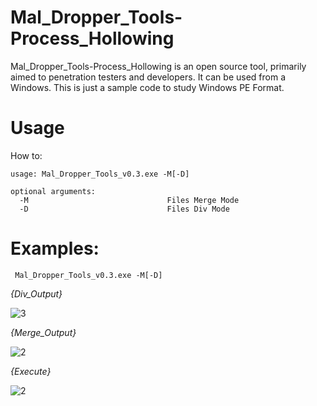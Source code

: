 # Mal_Dropper_Tools-Process_Hollowing
Mal_Dropper_Tools-Process_Hollowing is an open source tool, primarily aimed to penetration testers and developers. It can be used from a Windows.
This is just a sample code to study Windows PE Format.

# Usage
How to:

```
usage: Mal_Dropper_Tools_v0.3.exe -M[-D]

optional arguments:
  -M                               Files Merge Mode
  -D                               Files Div Mode

```                   

# Examples:

```
 Mal_Dropper_Tools_v0.3.exe -M[-D]
```

_{Div_Output}_

![3](https://user-images.githubusercontent.com/38063224/88541822-59c0f380-d050-11ea-9c43-a3e036f438d3.jpg)


_{Merge_Output}_

![2](https://user-images.githubusercontent.com/38063224/88541819-588fc680-d050-11ea-9cda-10398b4501dd.jpg)


_{Execute}_

![2](https://user-images.githubusercontent.com/38063224/83935311-69ac1c00-a7f3-11ea-9b69-12658e8bc1da.jpg)
